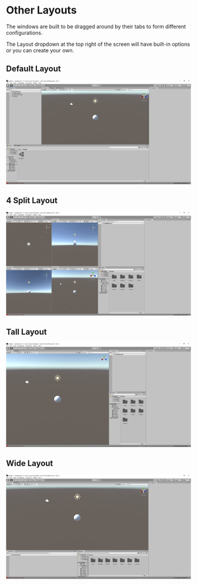 # Other Layouts

The windows are built to be dragged around by their tabs to form different configurations. 

The Layout dropdown at the top right of the screen will have built-in options or you can create your own.

## Default Layout

![](<../../.gitbook/assets/image (9).png>)

## 4 Split Layout

![](<../../.gitbook/assets/image (10).png>)

## Tall Layout

![](<../../.gitbook/assets/image (11).png>)

## Wide Layout

![](<../../.gitbook/assets/image (12).png>)

